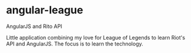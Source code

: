 # angular-league
AngularJS and Rito API

Little application combining my love for League of Legends to learn Riot's API and AngularJS. 
The focus is to learn the technology.
